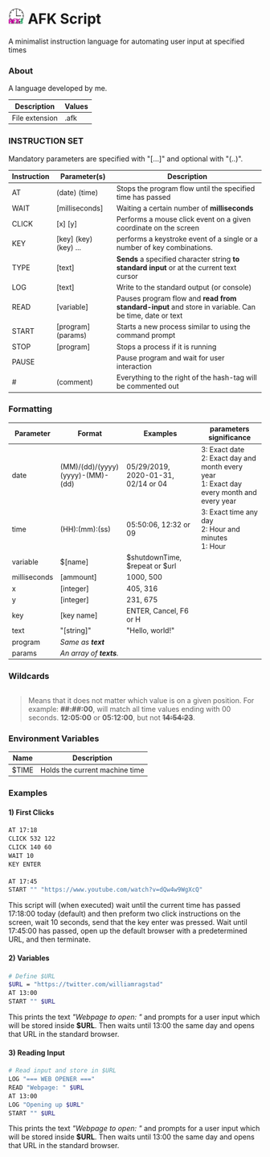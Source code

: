 # <img src="AFK-Script-Interpreter\icon.png" style="width:32px;" />  AFK Script
 A minimalist instruction language for automating user input at specified times

### About

A language developed by me.

| Description    | Values |
| -------------- | ------ |
| File extension | .afk   |

### INSTRUCTION SET

Mandatory parameters are specified with "[...]" and optional with "(..)".

| Instruction | Parameter(s)          | Description                                                  |
| ----------- | --------------------- | ------------------------------------------------------------ |
| AT          | (date) (time)         | Stops the program flow until the specified time has passed   |
| WAIT        | [milliseconds]        | Waiting a certain number of **milliseconds**                 |
| CLICK       | [x] [y]               | Performs a mouse click event on a given coordinate on the screen |
| KEY         | [key] (key) (key) ... | performs a keystroke event of a single or a number of key combinations. |
| TYPE        | [text]                | **Sends** a specified character string **to standard input** or at the current text cursor |
| LOG         | [text]                | Write to the standard output (or console)                    |
| READ        | [variable]            | Pauses program flow and **read from standard-input** and store in variable. Can be time, date or text |
| START       | [program] (params)    | Starts a new process similar to using the command prompt     |
| STOP        | [program]             | Stops a process if it is running                             |
| PAUSE       |                       | Pause program and wait for user interaction                  |
| #           | (comment)             | Everything to the right of the hash-tag will be commented out |

### Formatting

| Parameter    | Format                                 | Examples                            | parameters significance                                      |
| ------------ | -------------------------------------- | ----------------------------------- | ------------------------------------------------------------ |
| date         | (MM)/(dd)/(yyyy)<br />(yyyy)-(MM)-(dd) | 05/29/2019, 2020-01-31, 02/14 or 04 | 3: Exact date<br />2: Exact day and month every year<br />1: Exact day every month and every year |
| time         | (HH):(mm):(ss)                         | 05:50:06, 12:32 or 09               | 3: Exact time any day<br />2: Hour and minutes<br />1: Hour  |
| variable     | $[name]                                | $shutdownTime, $repeat or $url      |                                                              |
| milliseconds | [ammount]                              | 1000, 500                           |                                                              |
| x            | [integer]                              | 405, 316                            |                                                              |
| y            | [integer]                              | 231, 675                            |                                                              |
| key          | [key name]                             | ENTER, Cancel, F6 or H              |                                                              |
| text         | "[string]"                             | "Hello, world!"                     |                                                              |
| program      | *Same as **text***                     |                                     |                                                              |
| params       | *An array of **texts**.*               |                                     |                                                              |

### Wildcards

> ## #
>
> Means that it does not matter which value is on a given position.
> For example: **##:##:00**, will match all time values ending with 00 seconds.
> **12:05:00** or **05:12:00**, but not ~~**14:54:23**~~.

### Environment Variables

| Name  | Description                    |
| ----- | ------------------------------ |
| $TIME | Holds the current machine time |



### Examples

#### 1) First Clicks

```bash
AT 17:18
CLICK 532 122
CLICK 140 60
WAIT 10
KEY ENTER

AT 17:45
START "" "https://www.youtube.com/watch?v=dQw4w9WgXcQ"
```

This script will (when executed) wait until the current time has passed 17:18:00 today (default)
and then preform two click instructions on the screen, wait 10 seconds, send
that the key enter was pressed. Wait until 17:45:00 has passed, open up the default browser with a predetermined URL, and then terminate.

#### 2) Variables

```bash
# Define $URL
$URL = "https://twitter.com/williamragstad"
AT 13:00
START "" $URL
```

This prints the text *"Webpage to open: "* and prompts for a user input which will be stored inside **$URL**. Then waits until 13:00 the same day and opens that URL in the standard browser.

#### 3) Reading Input

```bash
# Read input and store in $URL
LOG "=== WEB OPENER ==="
READ "Webpage: " $URL
AT 13:00
LOG "Opening up $URL"
START "" $URL
```

This prints the text *"Webpage to open: "* and prompts for a user input which will be stored inside **$URL**. Then waits until 13:00 the same day and opens that URL in the standard browser.

